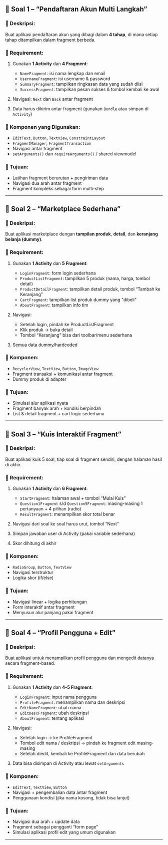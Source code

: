 ## 👥 **Soal 1 – “Pendaftaran Akun Multi Langkah”**

### 📌 Deskripsi:

Buat aplikasi pendaftaran akun yang dibagi dalam **4 tahap**, di mana setiap tahap ditampilkan dalam fragment berbeda.

### 🧩 Requirement:

1. Gunakan **1 Activity** dan **4 Fragment**:

   - `NameFragment`: isi nama lengkap dan email
   - `UsernameFragment`: isi username & password
   - `SummaryFragment`: tampilkan ringkasan data yang sudah diisi
   - `SuccessFragment`: tampilkan pesan sukses & tombol kembali ke awal

2. Navigasi: `Next` dan `Back` antar fragment
3. Data harus dikirim antar fragment (gunakan `Bundle` atau simpan di `Activity`)

### 🧱 Komponen yang Digunakan:

- `EditText`, `Button`, `TextView`, `ConstraintLayout`
- `FragmentManager`, `FragmentTransaction`
- Navigasi antar fragment
- `setArguments()` dan `requireArguments()` / shared viewmodel

### 🎯 Tujuan:

- Latihan fragment berurutan + pengiriman data
- Navigasi dua arah antar fragment
- Fragment kompleks sebagai form multi-step

---

## 👥 **Soal 2 – “Marketplace Sederhana”**

### 📌 Deskripsi:

Buat aplikasi marketplace dengan **tampilan produk**, **detail**, dan **keranjang belanja (dummy)**.

### 🧩 Requirement:

1. Gunakan **1 Activity** dan **5 Fragment**:

   - `LoginFragment`: form login sederhana
   - `ProductListFragment`: tampilkan 5 produk (nama, harga, tombol detail)
   - `ProductDetailFragment`: tampilkan detail produk, tombol “Tambah ke Keranjang”
   - `CartFragment`: tampilkan list produk dummy yang "dibeli"
   - `AboutFragment`: tampilkan info tim

2. Navigasi:

   - Setelah login, pindah ke ProductListFragment
   - Klik produk → buka detail
   - Tombol “Keranjang” bisa dari toolbar/menu sederhana

3. Semua data dummy/hardcoded

### 🧱 Komponen:

- `RecyclerView`, `TextView`, `Button`, `ImageView`
- Fragment transaksi + komunikasi antar fragment
- Dummy produk di adapter

### 🎯 Tujuan:

- Simulasi alur aplikasi nyata
- Fragment banyak arah + kondisi berpindah
- List & detail fragment + cart logic sederhana

---

## 👥 **Soal 3 – “Kuis Interaktif Fragment”**

### 📌 Deskripsi:

Buat aplikasi kuis 5 soal, tiap soal di fragment sendiri, dengan halaman hasil di akhir.

### 🧩 Requirement:

1. Gunakan **1 Activity** dan **6 Fragment**:

   - `StartFragment`: halaman awal + tombol “Mulai Kuis”
   - `Question1Fragment` s/d `Question5Fragment`: masing-masing 1 pertanyaan + 4 pilihan (radio)
   - `ResultFragment`: menampilkan skor total benar

2. Navigasi dari soal ke soal harus urut, tombol “Next”

3. Simpan jawaban user di Activity (pakai variable sederhana)

4. Skor dihitung di akhir

### 🧱 Komponen:

- `RadioGroup`, `Button`, `TextView`
- Navigasi terstruktur
- Logika skor (if/else)

### 🎯 Tujuan:

- Navigasi linear + logika perhitungan
- Form interaktif antar fragment
- Menyusun alur panjang pakai fragment

---

## 👥 **Soal 4 – “Profil Pengguna + Edit”**

### 📌 Deskripsi:

Buat aplikasi untuk menampilkan profil pengguna dan mengedit datanya secara fragment-based.

### 🧩 Requirement:

1. Gunakan **1 Activity** dan **4–5 Fragment**:

   - `LoginFragment`: input nama pengguna
   - `ProfileFragment`: menampilkan nama dan deskripsi
   - `EditNameFragment`: ubah nama
   - `EditDescFragment`: ubah deskripsi
   - `AboutFragment`: tentang aplikasi

2. Navigasi:

   - Setelah login → ke ProfileFragment
   - Tombol edit nama / deskripsi → pindah ke fragment edit masing-masing
   - Setelah diedit, kembali ke ProfileFragment dan data berubah

3. Data bisa disimpan di Activity atau lewat `setArguments`

### 🧱 Komponen:

- `EditText`, `TextView`, `Button`
- Navigasi + pengembalian data antar fragment
- Penggunaan kondisi (jika nama kosong, tidak bisa lanjut)

### 🎯 Tujuan:

- Navigasi dua arah + update data
- Fragment sebagai pengganti “form page”
- Simulasi aplikasi profil edit yang umum digunakan

---
